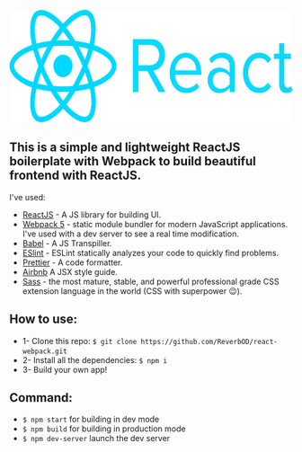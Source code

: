 <p align="center"><img width="600" height="200" src="./logo.png"></p>

## This is a simple and lightweight ReactJS boilerplate with Webpack to build beautiful frontend with ReactJS.

I've used:
* [ReactJS](https://it.reactjs.org/) - A JS library for building UI.
* [Webpack 5](https://webpack.js.org/) - static module bundler for modern JavaScript applications. I've used with a dev server to see a real time modification.
* [Babel](https://babeljs.io/) - A JS Transpiller.
* [ESlint](https://eslint.org/) - ESLint statically analyzes your code to quickly find problems.
* [Prettier](https://prettier.io/) - A code formatter.
* [Airbnb](https://airbnb.io/javascript/react/)  A JSX style guide.
* [Sass](https://sass-lang.com/) - the most mature, stable, and powerful professional grade CSS extension language in the world (CSS with superpower :wink:).

## How to use:
* 1- Clone this repo: `$ git clone https://github.com/ReverbOD/react-webpack.git`
* 2- Install all the dependencies: `$ npm i`
* 3- Build your own app!
  
## Command:
* `$ npm start` for building in dev mode
* `$ npm build` for building in production mode
* `$ npm dev-server` launch the dev server

